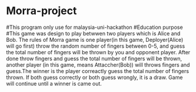 # Morra-project
#This program only use for malaysia-uni-hackathon
#Education purpose
#This game was design to play betwwen two players which is Alice and Bob. The rules of Morra game is one player(in this game, Deployer(Alice) will go first) throw the random number of fingers between 0-5, and guess the total number of fingers will be thrown by you and opponent player. After done throw fingers and guess the total number of fingers will be thrown, another player (in this game, means Attaccher(Bob)) will throws fingers and guess.The winner is the player correactly guess the total number of fingers thrown. If both guess correctly or both guess wrongly, it is a draw. Game will continue until a winner is came out.

